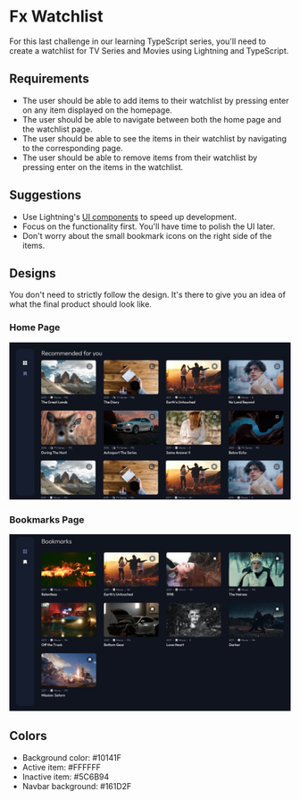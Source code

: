# Fx Watchlist

For this last challenge in our learning TypeScript series, you'll need to create a watchlist for TV Series and Movies using Lightning and TypeScript. 


## Requirements

- The user should be able to add items to their watchlist by pressing enter on any item displayed on the homepage.
- The user should be able to navigate between both the home page and the watchlist page.
- The user should be able to see the items in their watchlist by navigating to the corresponding page.
- The user should be able to remove items from their watchlist by pressing enter on the items in the watchlist.


## Suggestions

- Use Lightning's [UI components](https://rdkcentral.github.io/Lightning-UI-Components/) to speed up development.
- Focus on the functionality first. You'll have time to polish the UI later.
- Don't worry about the small bookmark icons on the right side of the items. 

## Designs

You don't need to strictly follow the design. It's there to give you an idea of what the final product should look like.

### Home Page

![Homepage](assets.git/home.png)

### Bookmarks Page

![Watchlist](assets.git/bookmarks.png)


## Colors

- Background color: #10141F
- Active item: #FFFFFF
- Inactive item: #5C6B94
- Navbar background: #161D2F